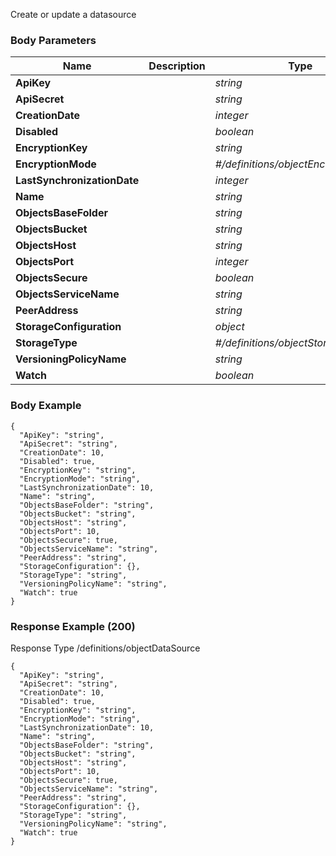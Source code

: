 






 
Create or update a datasource  


### Body Parameters

Name | Description | Type | Required
---|---|---|---
**ApiKey** |  | _string_ |   
**ApiSecret** |  | _string_ |   
**CreationDate** |  | _integer_ |   
**Disabled** |  | _boolean_ |   
**EncryptionKey** |  | _string_ |   
**EncryptionMode** |  | _#/definitions/objectEncryptionMode_ |   
**LastSynchronizationDate** |  | _integer_ |   
**Name** |  | _string_ |   
**ObjectsBaseFolder** |  | _string_ |   
**ObjectsBucket** |  | _string_ |   
**ObjectsHost** |  | _string_ |   
**ObjectsPort** |  | _integer_ |   
**ObjectsSecure** |  | _boolean_ |   
**ObjectsServiceName** |  | _string_ |   
**PeerAddress** |  | _string_ |   
**StorageConfiguration** |  | _object_ |   
**StorageType** |  | _#/definitions/objectStorageType_ |   
**VersioningPolicyName** |  | _string_ |   
**Watch** |  | _boolean_ |   


### Body Example
```
{
  "ApiKey": "string",
  "ApiSecret": "string",
  "CreationDate": 10,
  "Disabled": true,
  "EncryptionKey": "string",
  "EncryptionMode": "string",
  "LastSynchronizationDate": 10,
  "Name": "string",
  "ObjectsBaseFolder": "string",
  "ObjectsBucket": "string",
  "ObjectsHost": "string",
  "ObjectsPort": 10,
  "ObjectsSecure": true,
  "ObjectsServiceName": "string",
  "PeerAddress": "string",
  "StorageConfiguration": {},
  "StorageType": "string",
  "VersioningPolicyName": "string",
  "Watch": true
}
```






### Response Example (200)
Response Type /definitions/objectDataSource

```
{
  "ApiKey": "string",
  "ApiSecret": "string",
  "CreationDate": 10,
  "Disabled": true,
  "EncryptionKey": "string",
  "EncryptionMode": "string",
  "LastSynchronizationDate": 10,
  "Name": "string",
  "ObjectsBaseFolder": "string",
  "ObjectsBucket": "string",
  "ObjectsHost": "string",
  "ObjectsPort": 10,
  "ObjectsSecure": true,
  "ObjectsServiceName": "string",
  "PeerAddress": "string",
  "StorageConfiguration": {},
  "StorageType": "string",
  "VersioningPolicyName": "string",
  "Watch": true
}
```


